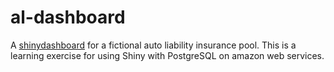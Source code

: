 # al-dashboard

A [shinydashboard](http://rstudio.github.io/shinydashboard/) for a fictional auto liability insurance pool.  This is a learning exercise for using Shiny with PostgreSQL on amazon web services.
